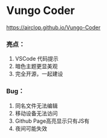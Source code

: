 <h1>Vungo Coder</h1>

<a>https://airclop.github.io/Vungo-Coder</a>

<h3>亮点：</h3>
<ol>
    <li>VSCode 代码提示</li>
    <li>暗色主题更显美观</li>
    <li>完全开源，一起建设</li>
</ol>

<h3>Bug：</h3>
<ol>
    <li>同名文件无法编辑</li>
    <li>移动设备无法访问</li>
    <li>Github Page高亮显示只有JS有</li>
    <li>夜间可能失效</li>
</ol>
